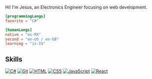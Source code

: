 Hi! I'm Jesus, an Electronics Engineer focusing on web development. 

```toml
[programmingLangs]
favorite = "C#"

[humanLangs]
native = "es-MX"
second = "en-US / en-GB"
learning = "is-IS"
```

## Skills
[![C#](https://custom-icon-badges.demolab.com/badge/C%23-%236a329f.svg?logo=cshrp&logoColor=white)](#)
[![Git](https://img.shields.io/badge/Git-F05032?logo=git&logoColor=fff)](#)
[![HTML](https://img.shields.io/badge/HTML-%23E34F26.svg?logo=html5&logoColor=white)](#)
[![CSS](https://img.shields.io/badge/CSS-639?logo=css&logoColor=fff)](#)
[![JavaScript](https://img.shields.io/badge/JavaScript-F7DF1E?logo=javascript&logoColor=000)](#)
[![React](https://img.shields.io/badge/React-%2320232a.svg?logo=react&logoColor=%2361DAFB)](#)





<!---
Hal34329/Hal34329 is a ✨ special ✨ repository because its `README.md` (this file) appears on your GitHub profile.
You can click the Preview link to take a look at your changes.
--->

